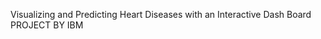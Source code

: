 Visualizing and Predicting Heart Diseases with an Interactive Dash Board 
            PROJECT BY IBM
